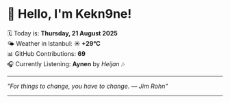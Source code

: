 # 👋 Hello, I'm Kekn9ne!

🗓️ Today is: **Thursday, 21 August 2025**  
🌤️ Weather in Istanbul: **☀️   +29°C**  
📊 GitHub Contributions: **69**  
🎧 Currently Listening: **Aynen** by *Heijan* 🎶

---

_"For things to change, you have to change. — *Jim Rohn*"_

---
